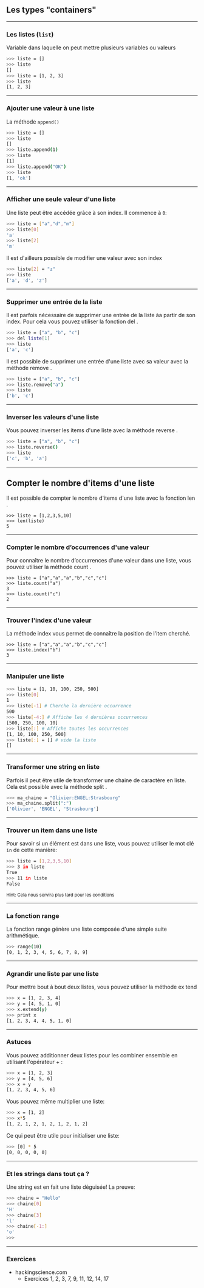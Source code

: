 ## Les types "containers"

---

### Les listes (`list`)

Variable dans laquelle on peut mettre plusieurs variables ou valeurs

```bash
>>> liste = []
>>> liste
[]
>>> liste = [1, 2, 3]
>>> liste
[1, 2, 3]
```

---

### Ajouter une valeur à une liste

La méthode `append()`

```bash
>>> liste = []
>>> liste
[]
>>> liste.append(1)
>>> liste
[1]
>>> liste.append("OK")
>>> liste
[1, 'ok']
```

---

### Afficher une seule valeur d'une liste

Une liste peut être accédée grâce à son index. Il commence à `0`:
```bash
>>> liste = ["a","d","m"]
>>> liste[0]
'a'
>>> liste[2]
'm'
```

Il est d'ailleurs possible de modifier une valeur avec son index

```bash
>>> liste[2] = "z"
>>> liste
['a', 'd', 'z']
```

---

### Supprimer une entrée de la liste

Il est parfois nécessaire de supprimer une entrée de la liste àa partir de son index. Pour cela vous pouvez utiliser la fonction del .

```bash
>>> liste = ["a", "b", "c"]
>>> del liste[1]
>>> liste
['a', 'c']
```

 Il est possible de supprimer une entrée d'une liste avec sa valeur avec la méthode remove .

```bash
>>> liste = ["a", "b", "c"]
>>> liste.remove("a")
>>> liste
['b', 'c']
```

---

### Inverser les valeurs d'une liste

Vous pouvez inverser les items d'une liste avec la méthode reverse .

```bash
>>> liste = ["a", "b", "c"]
>>> liste.reverse()
>>> liste
['c', 'b', 'a']
```

---

## Compter le nombre d'items d'une liste

Il est possible de compter le nombre d'items d'une liste avec la fonction len .
```
>>> liste = [1,2,3,5,10]
>>> len(liste)
5
```

---

### Compter le nombre d’occurrences d'une valeur

Pour connaître le nombre d’occurrences d'une valeur dans une liste, vous pouvez utiliser la méthode count .

```
>>> liste = ["a","a","a","b","c","c"]
>>> liste.count("a")
3
>>> liste.count("c")
2
```

---

### Trouver l'index d'une valeur

La méthode index vous permet de connaître la position de l'item cherché.

```
>>> liste = ["a","a","a","b","c","c"]
>>> liste.index("b")
3
```

---

### Manipuler une liste

```bash
>>> liste = [1, 10, 100, 250, 500]
>>> liste[0]
1
>>> liste[-1] # Cherche la dernière occurrence
500
>>> liste[-4:] # Affiche les 4 dernières occurrences
[500, 250, 100, 10]
>>> liste[:] # Affiche toutes les occurrences
[1, 10, 100, 250, 500]
>>> liste[:] = [] # vide la liste
[]
```

---

### Transformer une string en liste

Parfois il peut être utile de transformer une chaine de caractère en liste. Cela est possible avec la méthode split .

```bash
>>> ma_chaine = "Olivier:ENGEL:Strasbourg"
>>> ma_chaine.split(":")
['Olivier', 'ENGEL', 'Strasbourg']
```

---

### Trouver un item dans une liste

Pour savoir si un élément est dans une liste, vous pouvez utiliser le mot clé `in` de cette manière:

```bash
>>> liste = [1,2,3,5,10]
>>> 3 in liste
True
>>> 11 in liste
False
```

<sub>Hint: Cela nous servira plus tard pour les conditions</sub>

---

### La fonction range

La fonction range génère une liste composée d'une simple suite arithmétique.

```bash
>>> range(10)
[0, 1, 2, 3, 4, 5, 6, 7, 8, 9]
```

---

### Agrandir une liste par une liste

Pour mettre bout à bout deux listes, vous pouvez utiliser la méthode ex tend

```bash
>>> x = [1, 2, 3, 4]
>>> y = [4, 5, 1, 0]
>>> x.extend(y)
>>> print x
[1, 2, 3, 4, 4, 5, 1, 0]
```

---

### Astuces

Vous pouvez additionner deux listes pour les combiner ensemble en utilisant l'opérateur + :

```bash
>>> x = [1, 2, 3]
>>> y = [4, 5, 6]
>>> x + y
[1, 2, 3, 4, 5, 6]
```

Vous pouvez même multiplier une liste:

```bash
>>> x = [1, 2]
>>> x*5
[1, 2, 1, 2, 1, 2, 1, 2, 1, 2]
```

Ce qui peut être utile pour initialiser une liste:
```bash
>>> [0] * 5
[0, 0, 0, 0, 0]
```

---

### Et les strings dans tout ça ?

Une string est en fait une liste déguisée! La preuve:
```bash
>>> chaine = "Hello"
>>> chaine[0]
'H'
>>> chaine[3]
'l'
>>> chaine[-1:]
'o'
>>>
```

---

### Exercices

- hackingscience.com
    - Exercices 1, 2, 3, 7, 9, 11, 12, 14, 17
